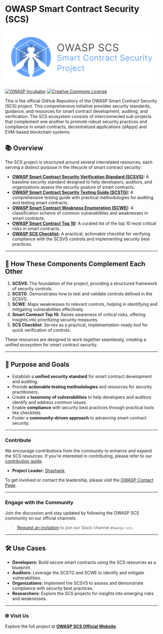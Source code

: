 # OWASP Smart Contract Security (SCS)

<img src="./cover.png" width="700px">


[![OWASP Incubator](https://img.shields.io/badge/owasp-incubator-blue.svg)](https://owasp.org/www-project-smart-contract-security-verification-standard)
[![Creative Commons License](https://img.shields.io/github/license/OWASP/owasp-mastg)](https://creativecommons.org/licenses/by-sa/4.0/ "CC BY-SA 4.0")


This is the official GitHub Repository of the OWASP Smart Contract Security (SCS) project. This comprehensive initiative provides security standards, guidance, and resources for smart contract development, auditing, and verification. The SCS ecosystem consists of interconnected sub-projects that complement one another to promote robust security practices and compliance in smart contracts, decentralized applications (dApps) and EVM-based blockchain systems.


## 📚 **Overview**

The SCS project is structured around several interrelated resources, each serving a distinct purpose in the lifecycle of smart contract security:

- **[OWASP Smart Contract Security Verification Standard (SCSVS)](https://scs.owasp.org/SCSVS):** A baseline security standard designed to help developers, auditors, and organizations assess the security posture of smart contracts.
- **[OWASP Smart Contract Security Testing Guide (SCSTG)](https://scs.owasp.org/SCSTG):** A comprehensive testing guide with practical methodologies for auditing and testing smart contracts.
- **[OWASP Smart Contract Weakness Enumeration (SCWE)](https://scs.owasp.org/SCWE):** A classification scheme of common vulnerabilities and weaknesses in smart contracts.
- **[OWASP Smart Contract Top 10](https://scs.owasp.org/sctop10):** A curated list of the top 10 most critical risks in smart contracts.
- **[OWASP SCS Checklist](https://scs.owasp.org/checklists):** A practical, actionable checklist for verifying compliance with the SCSVS controls and implementing security best practices.

---

## 🔗 **How These Components Complement Each Other**

1. **SCSVS**: The foundation of the project, providing a structured framework of security controls.
2. **SCSTG**: Demonstrates how to test and validate controls defined in the SCSVS.
3. **SCWE**: Maps weaknesses to relevant controls, helping in identifying and mitigating vulnerabilities effectively.
4. **Smart Contract Top 10**: Raises awareness of critical risks, offering insights into prioritizing security measures.
5. **SCS Checklist**: Serves as a practical, implementation-ready tool for quick verification of controls.

These resources are designed to work together seamlessly, creating a unified ecosystem for smart contract security.

---

## 🎯 **Purpose and Goals**

- Establish a **unified security standard** for smart contract development and auditing.
- Provide **actionable testing methodologies** and resources for security practitioners.
- Create a **taxonomy of vulnerabilities** to help developers and auditors identify and address common issues.
- Enable **compliance** with security best practices through practical tools like checklists.
- Foster a **community-driven approach** to advancing smart contract security.

---

### **Contribute**
We encourage contributions from the community to enhance and expand the SCS resources. If you're interested in contributing, please refer to our [contribution guide](https://scs.owasp.org/contributing).

- **Project Leader:** [Shashank](https://www.linkedin.com/in/shashank-in/).


To get involved or contact the leadership, please visit the [OWASP Contact Page](https://scs.owasp.org/contact/).

---
### **Engage with the Community**
Join the discussion and stay updated by following the OWASP SCS community on our official channels.

> [Request an invitation](https://owasp.slack.com/archives/C07MNDE6TPZ) to join our Slack channel `#owasp-scs`.

---

## 🛠️ **Use Cases**

- **Developers:** Build secure smart contracts using the SCS resources as a blueprint.
- **Auditors:** Leverage the SCSTG and SCWE to identify and mitigate vulnerabilities.
- **Organizations:** Implement the SCSVS to assess and demonstrate compliance with security best practices.
- **Researchers:** Explore the SCS projects for insights into emerging risks and weaknesses.

---

### 🌐 **Visit Us**

Explore the full project at **[OWASP SCS Official Website](https://scs.owasp.org)**.
